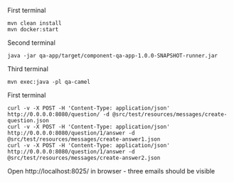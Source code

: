 First terminal
```
mvn clean install
mvn docker:start
```

Second terminal
```
java -jar qa-app/target/component-qa-app-1.0.0-SNAPSHOT-runner.jar
```

Third terminal
```
mvn exec:java -pl qa-camel
```

First terminal
```
curl -v -X POST -H 'Content-Type: application/json' http://0.0.0.0:8080/question/ -d @src/test/resources/messages/create-question.json
curl -v -X POST -H 'Content-Type: application/json' http://0.0.0.0:8080/question/1/answer -d @src/test/resources/messages/create-answer1.json
curl -v -X POST -H 'Content-Type: application/json' http://0.0.0.0:8080/question/1/answer -d @src/test/resources/messages/create-answer2.json
```

Open http://localhost:8025/ in browser - three emails should be visible
